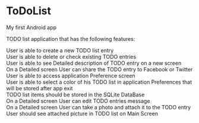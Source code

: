 ToDoList
========

My first Android app

TODO list application that has the following features:

User is able to create a new TODO list entry<br/>
User is able to delete or check existing TODO entries<br/>
User is able to see Detailed description of TODO entry on a new screen<br/>
On a Detailed screen User can share the TODO entry to Facebook or Twitter<br/>
User is able to access application Preference screen<br/>
User is able to select a color of his TODO list in application Preferences that will be stored after app exit<br/>
TODO list items should be stored in the SQLite DataBase<br/>
On a Detailed screen User can edit TODO entries message<br/>
On a Detailed screen User can take a photo and attach it to the TODO entry<br/>
User should see attached picture in TODO list on Main Screen
